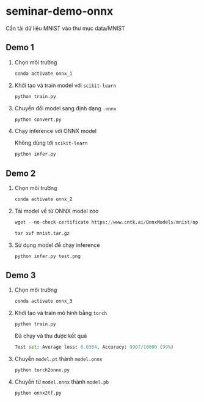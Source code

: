 # seminar-demo-onnx

Cần tải dữ liệu MNIST vào thư mục data/MNIST

## Demo 1

1. Chọn môi trường
    
    ```python
    conda activate onnx_1
    ```
    
2. Khởi tạo và train model với `scikit-learn`
    
    ```python
    python train.py
    ```
    
3. Chuyển đổi model sang định dạng `.onnx`
    
    ```python
    python convert.py
    ```
    
4. Chạy inference với ONNX model
    
    Không dùng tới `scikit-learn`
    
    ```python
    python infer.py
    ```
    

## Demo 2

1. Chọn môi trường
    
    ```python
    conda activate onnx_2
    ```
    
2. Tải model về từ ONNX model zoo
    
    ```python
    wget --no-check-certificate https://www.cntk.ai/OnnxModels/mnist/opset_7/mnist.tar.gz
    ```
    
    ```python
    tar xvf mnist.tar.gz
    ```
    
3. Sử dụng model để chạy inference
    
    ```python
    python infer.py test.png
    ```
    

## Demo 3

1. Chọn môi trường
    
    ```python
    conda activate onnx_3
    ```
    
2. Khởi tạo và train mô hình bằng `torch`
    
    ```python
    python train.py
    ```
    
    Đã chạy và thu được kết quả
    
    ```python
    Test set: Average loss: 0.0304, Accuracy: 9907/10000 (99%)
    ```
    
3. Chuyển `model.pt` thành `model.onnx`
    
    ```python
    python torch2onnx.py
    ```
    
4. Chuyển từ `model.onnx` thành `model.pb`
    
    ```python
    python onnx2tf.py
    ```
